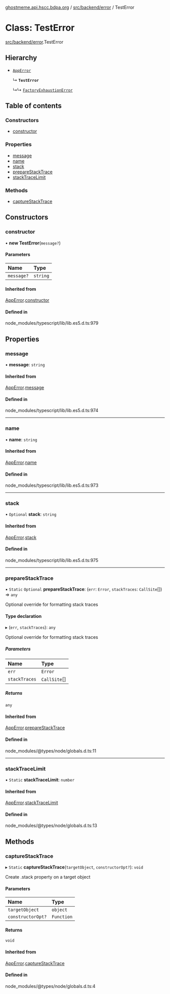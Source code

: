 [ghostmeme.api.hscc.bdpa.org](../README.md) / [src/backend/error](../modules/src_backend_error.md) / TestError

# Class: TestError

[src/backend/error](../modules/src_backend_error.md).TestError

## Hierarchy

- [`AppError`](src_backend_error.AppError.md)

  ↳ **`TestError`**

  ↳↳ [`FactoryExhaustionError`](test_setup.FactoryExhaustionError.md)

## Table of contents

### Constructors

- [constructor](src_backend_error.TestError.md#constructor)

### Properties

- [message](src_backend_error.TestError.md#message)
- [name](src_backend_error.TestError.md#name)
- [stack](src_backend_error.TestError.md#stack)
- [prepareStackTrace](src_backend_error.TestError.md#preparestacktrace)
- [stackTraceLimit](src_backend_error.TestError.md#stacktracelimit)

### Methods

- [captureStackTrace](src_backend_error.TestError.md#capturestacktrace)

## Constructors

### constructor

• **new TestError**(`message?`)

#### Parameters

| Name | Type |
| :------ | :------ |
| `message?` | `string` |

#### Inherited from

[AppError](src_backend_error.AppError.md).[constructor](src_backend_error.AppError.md#constructor)

#### Defined in

node_modules/typescript/lib/lib.es5.d.ts:979

## Properties

### message

• **message**: `string`

#### Inherited from

[AppError](src_backend_error.AppError.md).[message](src_backend_error.AppError.md#message)

#### Defined in

node_modules/typescript/lib/lib.es5.d.ts:974

___

### name

• **name**: `string`

#### Inherited from

[AppError](src_backend_error.AppError.md).[name](src_backend_error.AppError.md#name)

#### Defined in

node_modules/typescript/lib/lib.es5.d.ts:973

___

### stack

• `Optional` **stack**: `string`

#### Inherited from

[AppError](src_backend_error.AppError.md).[stack](src_backend_error.AppError.md#stack)

#### Defined in

node_modules/typescript/lib/lib.es5.d.ts:975

___

### prepareStackTrace

▪ `Static` `Optional` **prepareStackTrace**: (`err`: `Error`, `stackTraces`: `CallSite`[]) => `any`

Optional override for formatting stack traces

#### Type declaration

▸ (`err`, `stackTraces`): `any`

Optional override for formatting stack traces

##### Parameters

| Name | Type |
| :------ | :------ |
| `err` | `Error` |
| `stackTraces` | `CallSite`[] |

##### Returns

`any`

#### Inherited from

[AppError](src_backend_error.AppError.md).[prepareStackTrace](src_backend_error.AppError.md#preparestacktrace)

#### Defined in

node_modules/@types/node/globals.d.ts:11

___

### stackTraceLimit

▪ `Static` **stackTraceLimit**: `number`

#### Inherited from

[AppError](src_backend_error.AppError.md).[stackTraceLimit](src_backend_error.AppError.md#stacktracelimit)

#### Defined in

node_modules/@types/node/globals.d.ts:13

## Methods

### captureStackTrace

▸ `Static` **captureStackTrace**(`targetObject`, `constructorOpt?`): `void`

Create .stack property on a target object

#### Parameters

| Name | Type |
| :------ | :------ |
| `targetObject` | `object` |
| `constructorOpt?` | `Function` |

#### Returns

`void`

#### Inherited from

[AppError](src_backend_error.AppError.md).[captureStackTrace](src_backend_error.AppError.md#capturestacktrace)

#### Defined in

node_modules/@types/node/globals.d.ts:4
